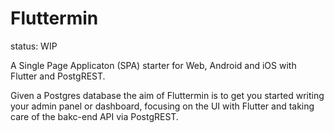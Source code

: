 # Fluttermin

status: WIP

A Single Page Applicaton (SPA) starter for Web, Android and iOS with Flutter and PostgREST.

Given a Postgres database the aim of Fluttermin is to get you started writing your
admin panel or dashboard, focusing on the UI with Flutter and taking care of the bakc-end
API via PostgREST.

